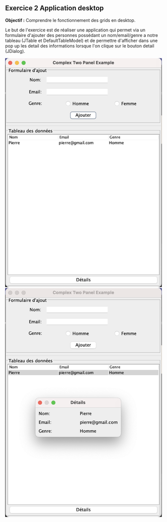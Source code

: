 ## Exercice 2 Application desktop

**Objectif :** Comprendre le fonctionnement des grids en desktop.

Le but de l'exercice est de réaliser une application qui permet via un formulaire d'ajouter des personnes possédant un nom/email/genre a notre tableau (JTable et DefaultTableModel) et de permettre d'afficher dans une pop up les detail des informations lorsque l'on clique sur le bouton detail (JDialog).

!["exercice-2"](tp_form1-2.png)
!["exercice-2"](tp_form1.png)